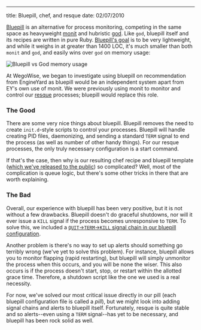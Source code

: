 ---
title: Bluepill, chef, and resque
date: 02/07/2010

[Bluepill](http://github.com/arya/bluepill) is an alternative for process monitoring, competing in the same space as heavyweight [monit](http://mmonit.com/monit/) and hubristic [god](http://god.rubyforge.org/). Like `god`, bluepill itself and its recipes are written in pure Ruby. [Bluepill's goal](http://asemanfar.com/Why-We-Wrote-Bluepill) is to be very lightweight, and while it weighs in at greater than 1400 LOC, it's much smaller than both `monit` and `god`, and easily wins over `god` on memory usage:

<p class="img"><img src="http://asemanfar.com/system/bluepill_memory_usage.png" alt="Bluepill vs God memory usage" /></p>

At WegoWise, we began to investigate using bluepill on recommendation from EngineYard as bluepill would be an independent system apart from EY's own use of monit. We were previously using monit to monitor and control our [resque](http://github.com/defunkt/resque) processes; bluepill would replace this role.

### The Good

There are some very nice things about bluepill. Bluepill removes the need to create `init.d`-style scripts to control your processes. Bluepill will handle creating PID files, daemonizing, and sending a standard `TERM` signal to end the process (as well as number of other handy things). For our resque processes, the only truly necessary configuration is a start command.

If that's the case, then why is our resulting chef recipe and bluepill template ([which we've released to the public](http://github.com/wegowise/chef-recipes/tree/master/resque)) so complicated? Well, most of the complication is queue logic, but there's some other tricks in there that are worth explaining.

### The Bad

Overall, our experience with bluepill has been very positive, but it is not without a few drawbacks. Bluepill doesn't do graceful shutdowns, nor will it ever issue a `KILL` signal if the process becomes unresponsive to `TERM`. To solve this, we included a [<code>QUIT</code>&rarr;<code>TERM</code>&rarr;<code>KILL</code> signal chain in our bluepill configuration](http://github.com/wegowise/chef-recipes/blob/b00c047f2597316eb3a4420bf09ae5ad0df2e4c9/resque/templates/default/resque.pill.erb#L32-45).

Another problem is there's no way to set up alerts should something go terribly wrong (we've yet to solve this problem). For instance, bluepill allows you to monitor flapping (rapid restarting), but bluepill will simply unmonitor the process when this occurs, and you will be none the wiser. This also occurs is if the process doesn't start, stop, or restart within the allotted grace time. Therefore, a shutdown script like the one we used is a real necessity.

For now, we've solved our most critical issue directly in our pill (each bluepill configuration file is called a _pill_), but we might look into adding signal chains and alerts to bluepill itself. Fortunately, resque is quite stable and so alerts--even using a `TERM` signal--has yet to be necessary, and bluepill has been rock solid as well.
